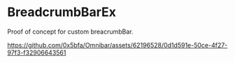 # BreadcrumbBarEx

Proof of concept for custom breacrumbBar.

https://github.com/0x5bfa/Omnibar/assets/62196528/0d1d591e-50ce-4f27-97f3-f32906643561
